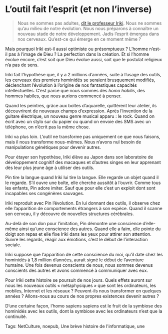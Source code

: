 # L’outil fait l’esprit (et non l’inverse)

> Nous ne sommes pas adultes, [dit le professeur Iriki](http://www.newscientist.com/article/mg20026772.100-tools-maketh-the-monkey.html). Nous ne sommes qu’au milieu de notre évolution. Nous nous préparons à connaître un nouveau stade de notre développement. Jadis l’esprit émergea dans nos cerveaux. Qu’est-ce qui émerge en ce moment même ?

<span id="more-21753"></span>

Mais pourquoi Iriki est-il aussi optimiste ou présomptueux ? L’homme n’est-il pas à l’image de Dieu ? La perfection dans la création. Et si l’homme évolue encore, c’est soit que Dieu évolue aussi, soit que le postulat religieux n’a pas de sens.

Iriki fait l’hypothèse que, il y a 2 millions d’années, suite à l’usage des outils, les cerveaux des premiers hominidés se seraient brusquement modifiés, déclenchant l’évolution à l’origine de nos fantastiques capacités intellectuelles. C’est parce que nous sommes des *homo habilis*, des hommes habiles, que nous aurions commencé à penser.

Quand les peintres, grâce aux boîtes d’aquarelle, quittèrent leur atelier, ils découvrirent de nouveaux champs d’expression. Après l’invention de la guitare électrique, un nouveau genre musical apparu : le rock. Quand on écrit avec un stylo sur du papier ou quand on envoie des SMS avec un téléphone, on n’écrit pas la même chose.

Iriki va plus loin. L’outil ne transforme pas uniquement ce que nous faisons, mais il nous transforme nous-mêmes. Nous n’avons nul besoin de manipulations génétiques pour devenir autres.

Pour étayer son hypothèse, Iriki élève au Japon dans son laboratoire de développement cognitif des macaques et d’autres singes en leur apprenant dès leur plus jeune âge à utiliser des outils.

Pin tire la langue quand Iriki lui tire la langue. Elle regarde un objet quand il le regarde. S’il ouvre une boîte, elle cherche aussitôt à l’ouvrir. Comme tous les enfants, Pin adore imiter. Sauf que pour elle c’est un exploit dont sont incapables ses congénères sauvages.

Iriki reproduit avec Pin l’évolution. En lui donnant des outils, il observe chez elle l’apparition de comportements étrangers à son espèce. Quand il scanne son cerveau, il y découvre de nouvelles structures cérébrales.

Au-delà de son don pour l’imitation, Pin démontre une conscience d’elle-même ainsi qu’une conscience des autres. Quand elle a faim, elle pointe du doigt son repas et elle fixe Iriki dans les yeux pour attirer son attention. Suivre les regards, réagir aux émotions, c’est le début de l’interaction sociale.

Iriki suppose que l’apparition de cette conscience du moi, qu’il date chez les hominidés à 1,8 million d’années, aurait signé le début de l’aventure humaine. Une fois devenus conscients de nous, nous sommes devenus conscients des autres et avons commencé à communiquer avec eux.

Pour Iriki cette histoire se poursuit de nos jours. Quels effets auront sur nous les nouveaux outils « métaphysiques » que sont les ordinateurs, les mobiles, Internet et les réseaux ? Peuvent-ils nous transformer en quelques années ? Allons-nous au cours de nos propres existences devenir autres ?

D’une certaine façon, l’homo sapiens sapiens est le fruit de la symbiose des hominidés avec les outils, dont la symbiose avec les ordinateurs n’est que la continuité.

Tags: NetCulture, noepub, Une brève histoire de l'informatique, une